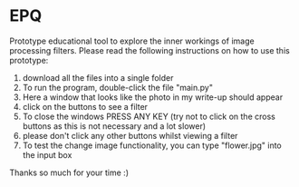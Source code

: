 # EPQ
Prototype educational tool to explore the inner workings of image processing filters.
Please read the following instructions on how to use this prototype:
1. download all the files into a single folder
2. To run the program, double-click the file "main.py"
3. Here a window that looks like the photo in my write-up should appear
4. click on the buttons to see a filter
5. To close the windows PRESS ANY KEY (try not to click on the cross buttons as this is not necessary and a lot slower)
6. please don't click any other buttons whilst viewing a filter
7. To test the change image functionality, you can type "flower.jpg" into the input box

Thanks so much for your time :)
